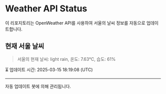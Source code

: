 
# Weather API Status

이 리포지토리는 OpenWeather API를 사용하여 서울의 날씨 정보를 자동으로 업데이트합니다.

## 현재 서울 날씨
> 서울의 현재 날씨: light rain, 온도: 7.63°C, 습도: 61%

⏳ 업데이트 시간: 2025-03-15 18:19:08 (UTC)

---
자동 업데이트 봇에 의해 관리됩니다.
